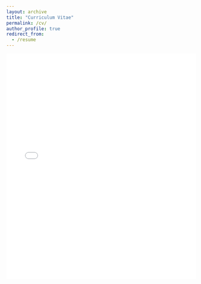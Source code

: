 ```yaml
---
layout: archive
title: "Curriculum Vitae"
permalink: /cv/
author_profile: true
redirect_from:
  - /resume
---
```


<iframe src="/files/Linton_CV.pdf" width="100%" height="600px" frameborder="no" border="0" marginwidth="0" marginheight="0"></iframe>
